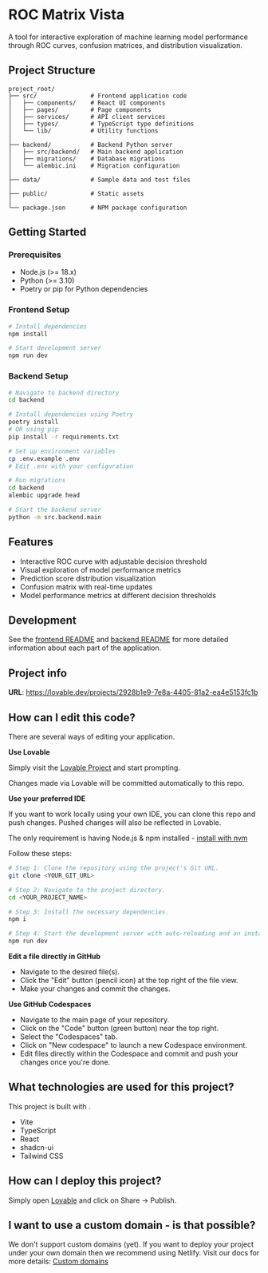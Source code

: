 # ROC Matrix Vista

A tool for interactive exploration of machine learning model performance through ROC curves, confusion matrices, and distribution visualization.

## Project Structure

```
project_root/
├── src/               # Frontend application code
│   ├── components/    # React UI components
│   ├── pages/         # Page components
│   ├── services/      # API client services
│   ├── types/         # TypeScript type definitions
│   └── lib/           # Utility functions
│
├── backend/           # Backend Python server
│   ├── src/backend/   # Main backend application
│   ├── migrations/    # Database migrations
│   └── alembic.ini    # Migration configuration
│
├── data/              # Sample data and test files
│
├── public/            # Static assets
│
└── package.json       # NPM package configuration
```

## Getting Started

### Prerequisites

- Node.js (>= 18.x)
- Python (>= 3.10)
- Poetry or pip for Python dependencies

### Frontend Setup

```bash
# Install dependencies
npm install

# Start development server
npm run dev
```

### Backend Setup

```bash
# Navigate to backend directory
cd backend

# Install dependencies using Poetry
poetry install
# OR using pip
pip install -r requirements.txt

# Set up environment variables
cp .env.example .env
# Edit .env with your configuration

# Run migrations
cd backend
alembic upgrade head

# Start the backend server
python -m src.backend.main
```

## Features

- Interactive ROC curve with adjustable decision threshold
- Visual exploration of model performance metrics
- Prediction score distribution visualization
- Confusion matrix with real-time updates
- Model performance metrics at different decision thresholds

## Development

See the [frontend README](src/README.md) and [backend README](backend/README.md) for more detailed information about each part of the application.

## Project info

**URL**: https://lovable.dev/projects/2928b1e9-7e8a-4405-81a2-ea4e5153fc1b

## How can I edit this code?

There are several ways of editing your application.

**Use Lovable**

Simply visit the [Lovable Project](https://lovable.dev/projects/2928b1e9-7e8a-4405-81a2-ea4e5153fc1b) and start prompting.

Changes made via Lovable will be committed automatically to this repo.

**Use your preferred IDE**

If you want to work locally using your own IDE, you can clone this repo and push changes. Pushed changes will also be reflected in Lovable.

The only requirement is having Node.js & npm installed - [install with nvm](https://github.com/nvm-sh/nvm#installing-and-updating)

Follow these steps:

```sh
# Step 1: Clone the repository using the project's Git URL.
git clone <YOUR_GIT_URL>

# Step 2: Navigate to the project directory.
cd <YOUR_PROJECT_NAME>

# Step 3: Install the necessary dependencies.
npm i

# Step 4: Start the development server with auto-reloading and an instant preview.
npm run dev
```

**Edit a file directly in GitHub**

- Navigate to the desired file(s).
- Click the "Edit" button (pencil icon) at the top right of the file view.
- Make your changes and commit the changes.

**Use GitHub Codespaces**

- Navigate to the main page of your repository.
- Click on the "Code" button (green button) near the top right.
- Select the "Codespaces" tab.
- Click on "New codespace" to launch a new Codespace environment.
- Edit files directly within the Codespace and commit and push your changes once you're done.

## What technologies are used for this project?

This project is built with .

- Vite
- TypeScript
- React
- shadcn-ui
- Tailwind CSS

## How can I deploy this project?

Simply open [Lovable](https://lovable.dev/projects/2928b1e9-7e8a-4405-81a2-ea4e5153fc1b) and click on Share -> Publish.

## I want to use a custom domain - is that possible?

We don't support custom domains (yet). If you want to deploy your project under your own domain then we recommend using Netlify. Visit our docs for more details: [Custom domains](https://docs.lovable.dev/tips-tricks/custom-domain/)
